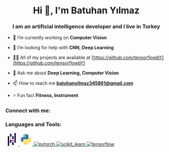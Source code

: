 <h1 align="center">Hi 👋, I'm Batuhan Yılmaz</h1>
<h3 align="center">I am an artificial intelligence developer and I live in Turkey</h3>

- 🔭 I’m currently working on **Computer Vision**

- 🤝 I’m looking for help with **CNN, Deep Learning**

- 👨‍💻 All of my projects are available at [https://github.com/tensorflowbY](https://github.com/tensorflowbY)

- 💬 Ask me about **Deep Learning, Computer Vision**

- 📫 How to reach me **batuhanyilmaz345861@gmail.com**

- ⚡ Fun fact **Fitness, Instrument**

<h3 align="left">Connect with me:</h3>
<p align="left">
</p>

<h3 align="left">Languages and Tools:</h3>
<p align="left"> <a href="https://pandas.pydata.org/" target="_blank" rel="noreferrer"> <img src="https://raw.githubusercontent.com/devicons/devicon/2ae2a900d2f041da66e950e4d48052658d850630/icons/pandas/pandas-original.svg" alt="pandas" width="40" height="40"/> </a> <a href="https://www.python.org" target="_blank" rel="noreferrer"> <img src="https://raw.githubusercontent.com/devicons/devicon/master/icons/python/python-original.svg" alt="python" width="40" height="40"/> </a> <a href="https://pytorch.org/" target="_blank" rel="noreferrer"> <img src="https://www.vectorlogo.zone/logos/pytorch/pytorch-icon.svg" alt="pytorch" width="40" height="40"/> </a> <a href="https://scikit-learn.org/" target="_blank" rel="noreferrer"> <img src="https://upload.wikimedia.org/wikipedia/commons/0/05/Scikit_learn_logo_small.svg" alt="scikit_learn" width="40" height="40"/> </a> <a href="https://www.tensorflow.org" target="_blank" rel="noreferrer"> <img src="https://www.vectorlogo.zone/logos/tensorflow/tensorflow-icon.svg" alt="tensorflow" width="40" height="40"/> </a> </p>
